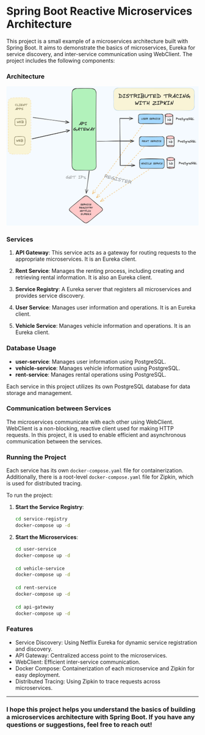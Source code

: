 # Spring Boot Reactive Microservices Architecture

This project is a small example of a microservices architecture built with Spring Boot. It aims to demonstrate the basics of microservices, Eureka for service discovery, and inter-service communication using WebClient. The project includes the following components:

### Architecture

![microservices-architecture.png](microservices-architecture.png)

### Services

1. **API Gateway**: This service acts as a gateway for routing requests to the appropriate microservices. It is an Eureka client.

2. **Rent Service**: Manages the renting process, including creating and retrieving rental information. It is also an Eureka client.

3. **Service Registry**: A Eureka server that registers all microservices and provides service discovery.

4. **User Service**: Manages user information and operations. It is an Eureka client.

5. **Vehicle Service**: Manages vehicle information and operations. It is an Eureka client.

### Database Usage

- **user-service**: Manages user information using PostgreSQL.
- **vehicle-service**: Manages vehicle information using PostgreSQL.
- **rent-service**: Manages rental operations using PostgreSQL.

Each service in this project utilizes its own PostgreSQL database for data storage and management.


### Communication between Services

The microservices communicate with each other using WebClient. WebClient is a non-blocking, reactive client used for making HTTP requests. In this project, it is used to enable efficient and asynchronous communication between the services.

### Running the Project

Each service has its own `docker-compose.yaml` file for containerization. Additionally, there is a root-level `docker-compose.yaml` file for Zipkin, which is used for distributed tracing.

To run the project:

1. **Start the Service Registry**:
   ```bash
   cd service-registry
   docker-compose up -d

2. **Start the Microservices**:
   ```bash
   cd user-service
   docker-compose up -d

   cd vehicle-service
   docker-compose up -d
   
   cd rent-service
   docker-compose up -d
   
   cd api-gateway
   docker-compose up -d

### Features
* Service Discovery: Using Netflix Eureka for dynamic service registration and discovery.
* API Gateway: Centralized access point to the microservices.
* WebClient: Efficient inter-service communication.
* Docker Compose: Containerization of each microservice and Zipkin for easy deployment.
* Distributed Tracing: Using Zipkin to trace requests across microservices.

---
### I hope this project helps you understand the basics of building a microservices architecture with Spring Boot. If you have any questions or suggestions, feel free to reach out!
